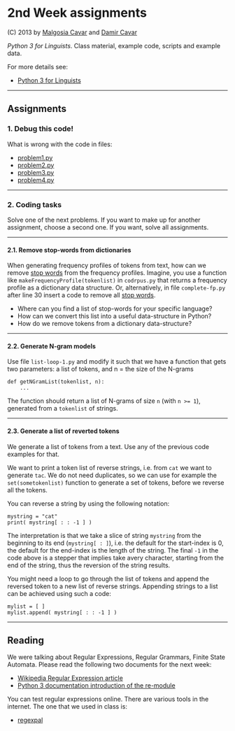 # 2nd Week assignments

(C) 2013 by [Malgosia Cavar] and [Damir Cavar]

*Python 3 for Linguists*. Class material, example code, scripts and example data.

For more details see:

* [Python 3 for Linguists]


---

## Assignments

### 1. Debug this code!

What is wrong with the code in files:

* [problem1.py](problem1.py)
* [problem2.py](problem2.py)
* [problem3.py](problem3.py)
* [problem4.py](problem4.py)


---

### 2. Coding tasks

Solve one of the next problems. If you want to make up for another assignment, choose a second one. If you want, solve all assignments.


---

#### 2.1. Remove stop-words from dictionaries

When generating frequency profiles of tokens from text, how can we remove [stop words](https://en.wikipedia.org/wiki/Stop_words) from the frequency profiles. Imagine, you use a function like ``makeFrequencyProfile(tokenlist)`` in ``codrpus.py`` that returns a frequency profile as a dictionary data structure. Or, alternatively, in file ``complete-fp.py`` after line 30 insert a code to remove all [stop words](https://en.wikipedia.org/wiki/Stop_words).

* Where can you find a list of stop-words for your specific language?
* How can we convert this list into a useful data-structure in Python?
* How do we remove tokens from a dictionary data-structure?


---

#### 2.2. Generate N-gram models

Use file ``list-loop-1.py`` and modify it such that we have a function that gets two parameters: a list of tokens, and n = the size of the N-grams

	def getNGramList(tokenlist, n):
		...

The function should return a list of N-grams of size ``n`` (with ``n >= 1``), generated from a ``tokenlist`` of strings.


---

#### 2.3. Generate a list of reverted tokens

We generate a list of tokens from a text. Use any of the previous code examples for that.

We want to print a token list of reverse strings, i.e. from ``cat`` we want to generate ``tac``. We do not need duplicates, so we can use for example the ``set(sometokenlist)`` function to generate a set of tokens, before we reverse all the tokens.

You can reverse a string by using the following notation:

	mystring = "cat"
	print( mystring[ : : -1 ] )

The interpretation is that we take a slice of string ``mystring`` from the beginning to its end (``mystring[ : ]``), i.e. the default for the start-index is 0, the default for the end-index is the length of the string. The final ``-1`` in the code above is a stepper that implies take avery character, starting from the end of the string, thus the reversion of the string results.

You might need a loop to go through the list of tokens and append the reversed token to a new list of reverse strings. Appending strings to a list can be achieved using such a code:

	mylist = [ ]
	mylist.append( mystring[ : : -1 ] )



---

## Reading

We were talking about Regular Expressions, Regular Grammars, Finite State Automata. Please read the following two documents for the next week:

* [Wikipedia Regular Expression article](http://en.wikipedia.org/wiki/Regular_expression)
* [Python 3 documentation introduction of the re-module](http://docs.python.org/3/library/re.html#module-re)

You can test regular expressions online. There are various tools in the internet. The one that we used in class is:

* [regexpal](http://regexpal.com/)




[Damir Cavar]: http://cavar.me/damir/ "Damir Cavar"
[LSA Summer Institute 2013]: http://lsa2013.lsa.umich.edu/ "LSA Summer Institute 2013"
[Malgosia Cavar]: http://cavar.me/malgosia/ "Malgosia Cavar"
[Python.org]: http://www.python.org/ "Python.org"
[Python]: http://www.python.org/ "Python"
[University of Michigan]: http://www.umich.edu/ "University of Michigan"
[Python 3 for Linguists]: http://dl.dropbox.com/u/11318112/Python34Ling/index.html "Python 3 for Linguists"
[-> Main course page]: http://dl.dropbox.com/u/11318112/Python34Ling/index.html "Main course page"
[LSA 2013 Registration Information]: http://lsa2013.lsa.umich.edu/about/registration-information/ "LSA 2013 Registration Information"

